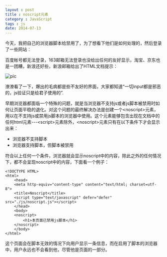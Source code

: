 ```yaml
---
layout : post
title : noscript元素
category : JavaScript
tags : js
date: 2014-07-13
---
```

今天，我把自己的浏览器脚本给禁用了，为了想看下他们是如何处理的，然后登录了一些网站：

百度帐号都无法登录，163邮箱无法登录也没给出任何的友好显示，淘宝、京东也是一团糟，新浪还好些，新浪邮箱给出了HTML文档提示：

![pic](http://ww1.sinaimg.cn/mw690/bd5a4d63tw1eib12a25aij20co049jrr.jpg)

潦潦看了一下，爆出的毛病都是些不友好的界面，大家都知道“一切input都是邪恶的，js验证只是给君子使用的”.
<!--more-->

早期浏览器都面临一个特殊的问题，就是当浏览器不支持js或者js脚本被禁用时如何让页面平稳的退化。对这个问题的最终解决办法是创建一个<noscript\>元素，用以在不支持js或禁用js脚本的浏览器中使用。这个元素能够包含出现在文档<body>中的任何html元素\-\-\-<script\>元素除外，<noscript\>元素只有在以下条件下才会显示出来：

*	浏览器不支持脚本
*	浏览器支持脚本，但脚本被禁用

符合以上任何一个条件，浏览器就会显示noscript中的内容，除此之外的任何情况下，都不会呈现noscript中的内容，下面看一个例子：

	<!DOCTYPE HTML>
	<html>
    	<head>
        <meta http-equiv="content-type" content="text/html; charset=utf-8">
        <title>Noscript</title>
        <script type="text/javascript" defer="defer" src="./js/noscript.js"></script>
    	</head>
    	<body>
        <noscript>
            <h1>本页面已禁用js脚本</h1>
        </noscript>
    	</body>
	</html>


这个页面会在脚本无效的情况下向用户显示一条信息，而在启用了脚本的浏览器中，用户永远也不会看到他，尽管他是页面的一部分。




